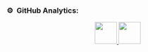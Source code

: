 
### ⚙️ &nbsp;GitHub Analytics:

<p align="center">
<a href="https://github.com/MrFrigola">
  <img height="50em" src="https://github-readme-stats.vercel.app/api?username=MrFrigola&show_icons=true&theme=algolia&include_all_commits=true"/>
  <img height="50em" src="https://github-readme-stats.vercel.app/api/top-langs/?username=MrFrigola&layout=compact&langs_count=8&theme=algolia"/>
</a>
</p>

